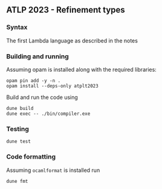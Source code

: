 ## ATLP 2023 - Refinement types

### Syntax

The first Lambda language as described in the notes

### Building and running

Assuming opam is installed along with the required libraries:

```
opam pin add -y -n .
opam install --deps-only atplt2023
```

Build and run the code using

```
dune build
dune exec -- ./bin/compiler.exe
```

### Testing

```
dune test
```

### Code formatting

Assuming `ocamlformat` is installed run

```
dune fmt
```
